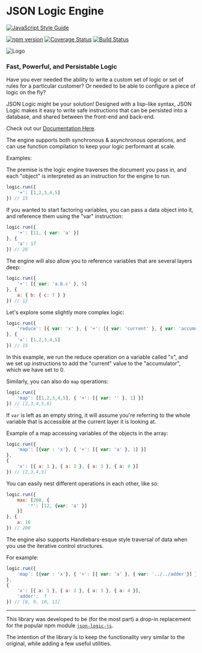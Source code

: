 # JSON Logic Engine

[![JavaScript Style Guide](https://cdn.rawgit.com/standard/standard/master/badge.svg)](https://github.com/standard/standard)

[![npm version](https://badge.fury.io/js/json-logic-engine.svg)](https://badge.fury.io/js/json-logic-engine) [![Coverage Status](https://coveralls.io/repos/github/TotalTechGeek/json-logic-engine/badge.svg?branch=master)](https://coveralls.io/github/TotalTechGeek/json-logic-engine?branch=master) [![Build Status](https://travis-ci.com/TotalTechGeek/json-logic-engine.svg?branch=master)](https://travis-ci.com/TotalTechGeek/json-logic-engine)


![Logo](https://raw.githubusercontent.com/gist/TotalTechGeek/22d699b6d7cb0f7fa1c37fdb0c427e60/raw/63bd743ce7720b7337ac30ae09cbb1b8e12f3a5b/json-logic-engine.svg)


### Fast, Powerful, and Persistable Logic

Have you ever needed the ability to write a custom set of logic or set of rules for a particular customer? Or needed to be able to configure a piece of logic on the fly? 
 
JSON Logic might be your solution! Designed with a lisp-like syntax, JSON Logic makes it easy to write safe instructions that can be persisted into a database, and shared between the front-end and back-end.

Check out our [Documentation Here](https://json-logic.github.io/json-logic-engine/).


The engine supports both synchronous & asynchronous operations, and can use function compilation to keep your logic performant at scale.

Examples:

The premise is the logic engine traverses the document you pass in, and each "object" is interpreted as an instruction for the engine to run.

```js
logic.run({
    '+': [1,2,3,4,5]
}) // 15
```

If you wanted to start factoring variables, you can pass a data object into it, and reference them using the "var" instruction:

```js
logic.run({
    '+': [11, { var: 'a' }]
}, {
    'a': 17
}) // 28
```

The engine will also allow you to reference variables that are several layers deep:

```js
logic.run({
    '+': [{ var: 'a.b.c' }, 5]
}, {
    a: { b: { c: 7 } }
}) // 12
```

Let's explore some slightly more complex logic:

```js
logic.run({
    'reduce': [{ var: 'x' }, { '+': [{ var: 'current' }, { var: 'accumulator' }] }, 0]
}, {
    'x': [1,2,3,4,5]
}) // 15
```

In this example, we run the reduce operation on a variable called "x", and we set up instructions to add the "current" value to the "accumulator", which we have set to 0.

Similarly, you can also do `map` operations:

```js
logic.run({
    'map': [[1,2,3,4,5], { '+': [{ var: '' }, 1] }]
}) // [2,3,4,5,6]
```

If `var` is left as an empty string, it will assume you're referring to the whole variable that is accessible at the current layer it is looking at.

Example of a map accessing variables of the objects in the array:

```js
logic.run({
    'map': [{var : 'x'}, { '+': [{ var: 'a' }, 1] }]
},
{
    'x': [{ a: 1 }, { a: 2 }, { a: 3 }, { a: 4 }]
}) // [2,3,4,5]
```

You can easily nest different operations in each other, like so:

```js
logic.run({
    max: [200, {
        '*': [12, {var: 'a' }]
    }]
}, {
    a: 16
}) // 200
```

The engine also supports Handlebars-esque style traversal of data when you use the iterative control structures.

For example:

```js
logic.run({
    'map': [{var : 'x'}, { '+': [{ var: 'a' }, { var: '../../adder'}] }]
},
{
    'x': [{ a: 1 }, { a: 2 }, { a: 3 }, { a: 4 }],
    'adder':  7
}) // [8, 9, 10, 11]
```
--- 


This library was developed to be (for the most part) a drop-in replacement for the popular npm module [`json-logic-js`](https://github.com/jwadhams/json-logic-js).

The intention of the library is to keep the functionality very similar to the original, while adding a few useful utilities.

